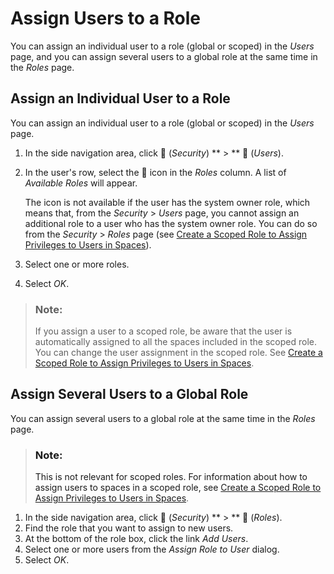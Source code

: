 <!-- loio57a78804d8bd48ca9e7e73a0d33e355f -->

<link rel="stylesheet" type="text/css" href="../css/sap-icons.css"/>

# Assign Users to a Role

You can assign an individual user to a role \(global or scoped\) in the *Users* page, and you can assign several users to a global role at the same time in the *Roles* page. 



<a name="loio57a78804d8bd48ca9e7e73a0d33e355f__section_xf2_zd3_3kb"/>

## Assign an Individual User to a Role

You can assign an individual user to a role \(global or scoped\) in the *Users* page.

1.  In the side navigation area, click <span class="FPA-icons-V3"></span> \(*Security*\) ** \> ** <span class="FPA-icons-V3"></span> \(*Users*\).
2.  In the user's row, select the <span class="FPA-icons-V3"></span> icon in the *Roles* column. A list of *Available Roles* will appear.

    The icon is not available if the user has the system owner role, which means that, from the *Security* \> *Users* page, you cannot assign an additional role to a user who has the system owner role. You can do so from the *Security* \> *Roles* page \(see [Create a Scoped Role to Assign Privileges to Users in Spaces](create-a-scoped-role-to-assign-privileges-to-users-in-spaces-b5c4e0b.md)\).

3.  Select one or more roles.
4.  Select *OK*.

> ### Note:  
> If you assign a user to a scoped role, be aware that the user is automatically assigned to all the spaces included in the scoped role. You can change the user assignment in the scoped role. See [Create a Scoped Role to Assign Privileges to Users in Spaces](create-a-scoped-role-to-assign-privileges-to-users-in-spaces-b5c4e0b.md).



<a name="loio57a78804d8bd48ca9e7e73a0d33e355f__section_wf2_zd3_3kb"/>

## Assign Several Users to a Global Role

You can assign several users to a global role at the same time in the *Roles* page.

> ### Note:  
> This is not relevant for scoped roles. For information about how to assign users to spaces in a scoped role, see [Create a Scoped Role to Assign Privileges to Users in Spaces](create-a-scoped-role-to-assign-privileges-to-users-in-spaces-b5c4e0b.md).

1.  In the side navigation area, click <span class="FPA-icons-V3"></span> \(*Security*\) ** \> ** <span class="FPA-icons-V3"></span> \(*Roles*\).
2.  Find the role that you want to assign to new users.
3.  At the bottom of the role box, click the link *Add Users*.
4.  Select one or more users from the *Assign Role to User* dialog.
5.  Select *OK*.

